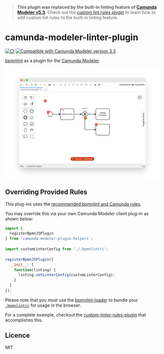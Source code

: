 > **This plugin was replaced by the built-in linting feature of [Camunda Modeler v5.3](https://github.com/camunda/camunda-modeler/blob/develop/CHANGELOG.md#530)**. Check out the [custom lint rules plugin](https://github.com/camunda/camunda-modeler-custom-linter-rules-plugin) to learn how to add custom lint rules to the built-in linting feature.


# camunda-modeler-linter-plugin

[![CI](https://github.com/camunda/camunda-modeler-linter-plugin/workflows/CI/badge.svg)](https://github.com/camunda/camunda-modeler-linter-plugin/actions?query=workflow%3ACI)
[![Compatible with Camunda Modeler version 3.3](https://img.shields.io/badge/Camunda%20Modeler%20<5.3-blue.svg)](https://github.com/camunda/camunda-modeler)

[bpmnlint](https://github.com/bpmn-io/bpmnlint/) as a plugin for the [Camunda Modeler](https://github.com/camunda/camunda-modeler/).

![Screenshot of the plug-in](./docs/screenshot.png)


## Overriding Provided Rules

This plug-ins uses the [recommended bpmnlint and Camunda rules](./.bpmnlintrc).

You may override this via your own Camunda Modeler client plug-in as shown below:

```javascript
import {
  registerBpmnJSPlugin
} from 'camunda-modeler-plugin-helpers';

import customLinterConfig from './.bpmnlintrc';

registerBpmnJSPlugin({
  __init__: [
    function(linting) {
      linting.setLinterConfig(customLinterConfig);
    }
  ]
});
```

Please note that you must use the [bpmnlint-loader](https://github.com/nikku/bpmnlint-loader) to bundle your [`.bpmnlintrc`](https://github.com/bpmn-io/bpmnlint#configuration) for usage in the browser.

For a complete example, checkout the [custom-linter-rules-plugin](https://github.com/camunda/camunda-modeler-custom-linter-rules-plugin) that accomplishes this.


## Licence

MIT
